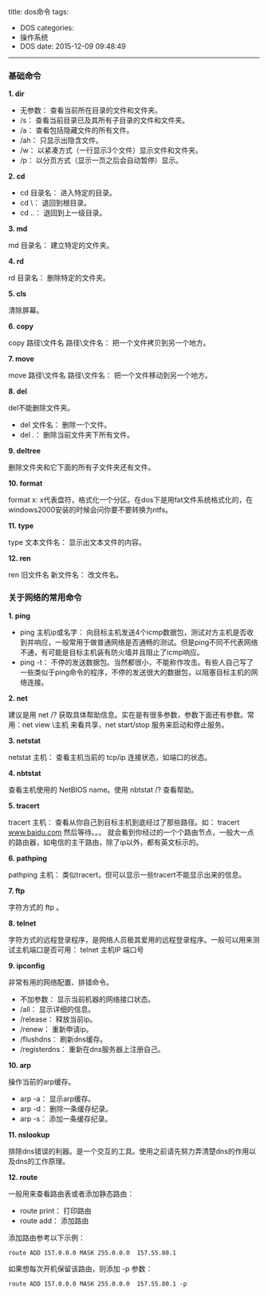 title: dos命令
tags:
  - DOS
categories:
  - 操作系统
  - DOS
date: 2015-12-09 09:48:49
---

### 基础命令
**1. dir**

- 无参数： 查看当前所在目录的文件和文件夹。
- /s： 查看当前目录已及其所有子目录的文件和文件夹。
- /a： 查看包括隐藏文件的所有文件。
- /ah： 只显示出隐含文件。
- /w： 以紧凑方式（一行显示3个文件）显示文件和文件夹。
- /p： 以分页方式（显示一页之后会自动暂停）显示。

<!-- more -->

**2. cd**

- cd 目录名： 进入特定的目录。
- cd \： 退回到根目录。
- cd ..： 退回到上一级目录。

**3. md**

md 目录名： 建立特定的文件夹。

**4. rd**

rd 目录名： 删除特定的文件夹。

**5. cls**

清除屏幕。

**6. copy**

copy 路径\文件名 路径\文件名： 把一个文件拷贝到另一个地方。

**7. move**

move 路径\文件名 路径\文件名： 把一个文件移动到另一个地方。

**8. del**

del不能删除文件夹。

- del 文件名： 删除一个文件。
- del *.*： 删除当前文件夹下所有文件。

**9. deltree**

删除文件夹和它下面的所有子文件夹还有文件。

**10. format**

format x: x代表盘符，格式化一个分区。在dos下是用fat文件系统格式化的，在windows2000安装的时候会问你要不要转换为ntfs。

**11. type**

type 文本文件名： 显示出文本文件的内容。

**12. ren**

ren 旧文件名 新文件名： 改文件名。

### 关于网络的常用命令

**1. ping**

- ping 主机ip或名字： 向目标主机发送4个icmp数据包，测试对方主机是否收到并响应，一般常用于做普通网络是否通畅的测试。但是ping不同不代表网络不通，有可能是目标主机装有防火墙并且阻止了icmp响应。
- ping -t： 不停的发送数据包。当然都很小，不能称作攻击。有些人自己写了一些类似于ping命令的程序，不停的发送很大的数据包，以阻塞目标主机的网络连接。

**2. net**

建议是用 net /? 获取具体帮助信息。实在是有很多参数，参数下面还有参数。常用：net view \\主机 来看共享，net start/stop 服务来启动和停止服务。

**3. netstat**

netstat 主机： 查看主机当前的 tcp/ip 连接状态，如端口的状态。

**4. nbtstat**

查看主机使用的 NetBIOS name。使用 nbtstat /? 查看帮助。

**5. tracert**

tracert 主机： 查看从你自己到目标主机到底经过了那些路径。如： tracert www.baidu.com 然后等待。。。 就会看到你经过的一个个路由节点，一般大一点的路由器，如电信的主干路由，除了ip以外，都有英文标示的。

**6. pathping**

pathping 主机： 类似tracert，但可以显示一些tracert不能显示出来的信息。

**7. ftp**

字符方式的 ftp 。

**8. telnet**

字符方式的远程登录程序，是网络人员极其爱用的远程登录程序。一般可以用来测试主机端口是否可用：
telnet 主机IP 端口号

**9. ipconfig**

非常有用的网络配置、排错命令。

- 不加参数： 显示当前机器的网络接口状态。
- /all： 显示详细的信息。
- /release： 释放当前ip。
- /renew： 重新申请ip。
- /flushdns： 刷新dns缓存。
- /registerdns： 重新在dns服务器上注册自己。

**10. arp**

操作当前的arp缓存。

- arp -a： 显示arp缓存。
- arp -d： 删除一条缓存纪录。
- arp -s： 添加一条缓存纪录。

**11. nslookup**

排除dns错误的利器。是一个交互的工具。使用之前请先努力弄清楚dns的作用以及dns的工作原理。

**12. route**

一般用来查看路由表或者添加静态路由：

- route print： 打印路由
- route add： 添加路由

添加路由参考以下示例：

	route ADD 157.0.0.0 MASK 255.0.0.0  157.55.80.1

如果想每次开机保留该路由，则添加 -p 参数：

	route ADD 157.0.0.0 MASK 255.0.0.0  157.55.80.1 -p
